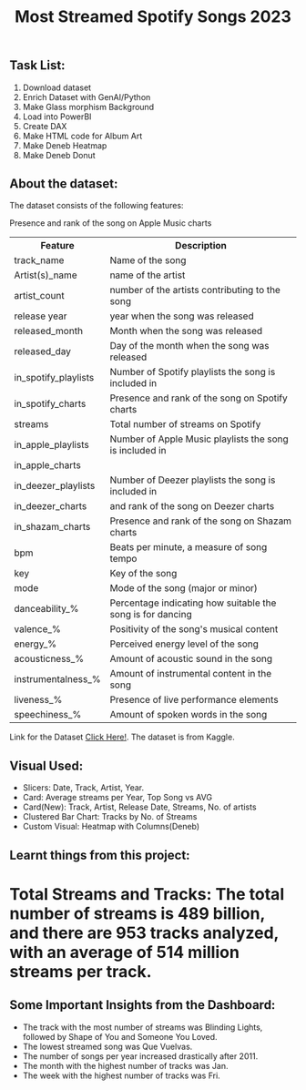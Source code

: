<!DOCTYPE html>
<html lang="en">
<head>
    <meta charset="UTF-8">
    <meta name="viewport" content="width=device-width, initial-scale=1.0">
</head>
<body>
    <header>
        <h1>Most Streamed Spotify Songs 2023</h1>
    </header>
     <main>
        <h2>Task List:</h2>
        <ol>
            <li>Download dataset</li>
            <li>Enrich Dataset with GenAI/Python</li>
            <li>Make Glass morphism Background</li>
            <li>Load into PowerBI</li>
            <li>Create DAX</li>
            <li>Make HTML code for Album Art</li>
            <li>Make Deneb Heatmap</li>
            <li>Make Deneb Donut</li>
        </ol>
        <h2>About the dataset:</h2>
        <p>The dataset consists of the following features:</p>
        <table>
            <tr>
                <th>Feature</th>
                <th>Description</th>
            </tr>
            <tr>
                <td>track_name</td>
                <td>Name of the song</td>
            </tr>
            <tr>
                <td>Artist(s)_name</td>
                <td>name of the artist</td>
           </tr>
            <tr>
                <td>artist_count</td>
                <td>number of the artists contributing to the song </td>
            </tr>
            <tr>
                <td>release year</td>
                <td>year when the song was released</td>
            </tr>
            <tr>
                <td>released_month</td>
                <td>Month when the song was released</td>
            </tr>
            <tr>
                <td>released_day</td>
                <td>Day of the month when the song was released</td>    
            </tr>
            <tr>
                <td>in_spotify_playlists</td>
                <td>Number of Spotify playlists the song is included in</td>
            </tr>
            <tr>
                <td>in_spotify_charts</td>
                <td> Presence and rank of the song on Spotify charts</td>
            </tr>
            <tr>
                <td>streams</td>
                <td>Total number of streams on Spotify</td>
            </tr>
            <tr>
                <td>in_apple_playlists</td>
                <td>  Number of Apple Music playlists the song is included in</td>
            </tr>
            <tr>
            <td>in_apple_charts</td>
            <td></td>Presence and rank of the song on Apple Music charts</td>   
            </tr>
            <tr>
                <td>in_deezer_playlists</td>
                <td>Number of Deezer playlists the song is included in</td>
            </tr>
            <tr>
                <td>in_deezer_charts</td>
                <td> and rank of the song on Deezer charts</td>
            </tr>
            <tr>
                <td>in_shazam_charts</td>
                <td>Presence and rank of the song on Shazam charts</td>
            </tr>
            <tr>
                <td>bpm</td>
               <td>Beats per minute, a measure of song tempo</td>
            </tr>
            <tr>
                <td>key</td>
                <td>Key of the song</td>
            </tr>
            <tr>
                <td>mode</td>
                <td>Mode of the song (major or minor)</td>
            </tr>
            <tr>
                <td>danceability_%</td>
                <td>Percentage indicating how suitable the song is for dancing</td>
            </tr>
            <tr>
                <td>valence_%</td>
                <td>Positivity of the song's musical content</td>
            </tr>
            <tr>
                <td>energy_%</td>
                 <td>Perceived energy level of the song</td>
            </tr>
            <tr>
                <td>acousticness_%</td>
                <td>Amount of acoustic sound in the song</td>
            </tr>
            <tr>
                <td>instrumentalness_%</td>
                <td>Amount of instrumental content in the song</td>
            </tr>
            <tr>
                <td>liveness_%</td>
                <td>Presence of live performance elements</td>
            </tr>
            <tr>
                <td>speechiness_%</td>
                 <td>Amount of spoken words in the song</td>
            </tr>
        </table>
        <p>Link for the Dataset <a href="https://www.kaggle.com/datasets/nelgiriyewithana/top-spotify-songs-2023?rvi=1">Click Here!</a>. The dataset is from Kaggle.</p>
         <h2>Visual Used:</h2>
        <ul>
            <li>Slicers: Date, Track, Artist, Year.</li>
            <li>Card: Average streams per Year, Top Song vs AVG</li>
            <li>Card(New): Track, Artist, Release Date, Streams, No. of artists</li>
            <li>Clustered Bar Chart: Tracks by No. of Streams</li>
            <li>Custom Visual: Heatmap with Columns(Deneb)</li>
        </ul>
        <h2>Learnt things from this project:</h2>
            <h1>Total Streams and Tracks: The total number of streams is 489 billion, and there are 953 tracks analyzed, with an average of 514 million streams per track.</h1>
        <ul>
        </ul>
        <h2>Some Important Insights from the Dashboard:</h2>
        <ul>
            <li>The track with the most number of streams was Blinding Lights, followed by Shape of You and Someone You Loved.</li>
            <li>The lowest streamed song was Que Vuelvas.</li>
            <li>The number of songs per year increased drastically after 2011.</li>
            <li>The month with the highest number of tracks was Jan.</li>
            <li>The week with the highest number of tracks was Fri.</li>
        </ul>
    </main>
</body>
</html>
